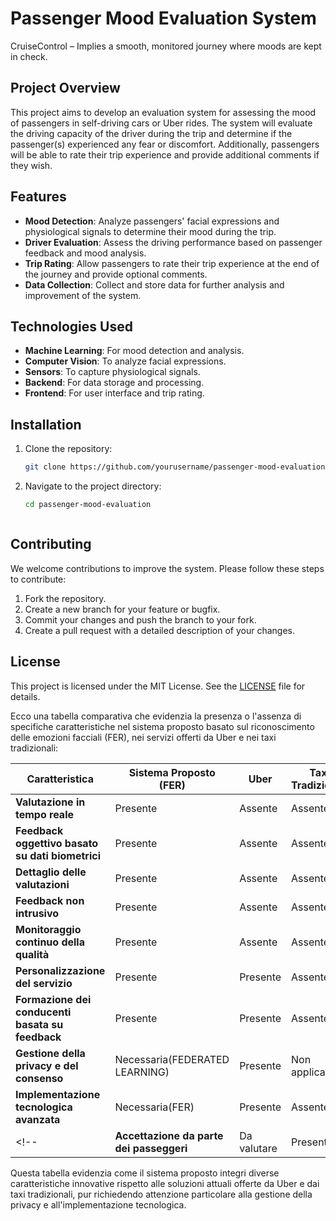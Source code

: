 # Passenger Mood Evaluation System

CruiseControl – Implies a smooth, monitored journey where moods are kept in check.

## Project Overview

This project aims to develop an evaluation system for assessing the mood of passengers in self-driving cars or Uber rides. The system will evaluate the driving capacity of the driver during the trip and determine if the passenger(s) experienced any fear or discomfort. Additionally, passengers will be able to rate their trip experience and provide additional comments if they wish.

## Features

- **Mood Detection**: Analyze passengers' facial expressions and physiological signals to determine their mood during the trip.
- **Driver Evaluation**: Assess the driving performance based on passenger feedback and mood analysis.
- **Trip Rating**: Allow passengers to rate their trip experience at the end of the journey and provide optional comments.
- **Data Collection**: Collect and store data for further analysis and improvement of the system.

## Technologies Used

- **Machine Learning**: For mood detection and analysis.
- **Computer Vision**: To analyze facial expressions.
- **Sensors**: To capture physiological signals.
- **Backend**: For data storage and processing.
- **Frontend**: For user interface and trip rating.

## Installation

1. Clone the repository:
    ```bash
    git clone https://github.com/yourusername/passenger-mood-evaluation.git
    ```
2. Navigate to the project directory:
    ```bash
    cd passenger-mood-evaluation
    ```
    ```

## Contributing

We welcome contributions to improve the system. Please follow these steps to contribute:

1. Fork the repository.
2. Create a new branch for your feature or bugfix.
3. Commit your changes and push the branch to your fork.
4. Create a pull request with a detailed description of your changes.

## License

This project is licensed under the MIT License. See the [LICENSE](LICENSE) file for details.

Ecco una tabella comparativa che evidenzia la presenza o l'assenza di specifiche caratteristiche nel sistema proposto basato sul riconoscimento delle emozioni facciali (FER), nei servizi offerti da Uber e nei taxi tradizionali:

| **Caratteristica**                          | **Sistema Proposto (FER)** | **Uber** | **Taxi Tradizionali** |
|---------------------------------------------|----------------------------|----------|-----------------------|
| **Valutazione in tempo reale**              | Presente                   | Assente  | Assente               |
| **Feedback oggettivo basato su dati biometrici** | Presente                   | Assente  | Assente               |
| **Dettaglio delle valutazioni**             | Presente                   | Assente  | Assente               |
| **Feedback non intrusivo**                  | Presente                   | Assente  | Assente               |
| **Monitoraggio continuo della qualità**     | Presente                   | Assente  | Assente               |
| **Personalizzazione del servizio**          | Presente                   | Presente | Assente               |
| **Formazione dei conducenti basata su feedback** | Presente                   | Presente | Assente               |
| **Gestione della privacy e del consenso**   | Necessaria(FEDERATED LEARNING)                 | Presente | Non applicabile       |
| **Implementazione tecnologica avanzata**    | Necessaria(FER)                 | Presente | Assente               |
<!-- | **Accettazione da parte dei passeggeri**    | Da valutare                | Presente | Presente              | -->

Questa tabella evidenzia come il sistema proposto integri diverse caratteristiche innovative rispetto alle soluzioni attuali offerte da Uber e dai taxi tradizionali, pur richiedendo attenzione particolare alla gestione della privacy e all'implementazione tecnologica. 